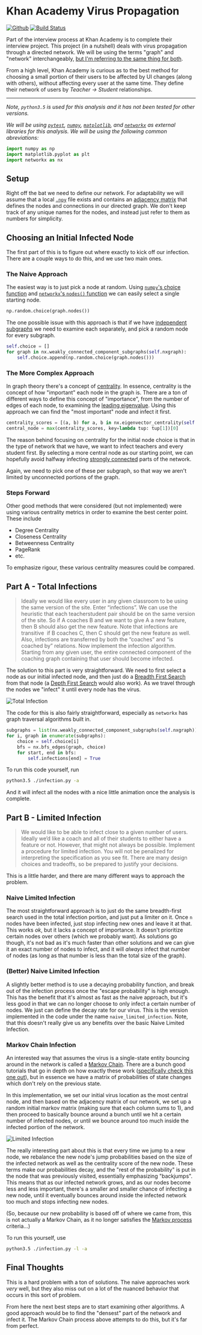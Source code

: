 # Khan Academy Virus Propagation

[![Github](https://cdn1.iconfinder.com/data/icons/Keyamoon-IcoMoon--limited/32/github-cat.png)](https://github.com/willzfarmer/khan-interview)
[![Build Status](https://travis-ci.org/willzfarmer/khan-interview.svg?branch=master)](https://travis-ci.org/willzfarmer/khan-interview)

Part of the interview process at Khan Academy is to complete their interview
project. This project (in a nutshell) deals with virus propagation through a
directed network. We will be using the terms "graph" and "network"
interchangeably, [but I'm referring to the same thing for
both](https://en.wikipedia.org/wiki/Graph_theory).

From a high level, Khan Academy is curious as to the best method for choosing a
small portion of their users to be affected by UI changes (along with others),
without affecting every user at the same time. They define their network of
users by *Teacher -> Student* relationships.

---

*Note, `python3.5` is used for this analysis and it has not been tested for
other versions.*

*We will be using [`pytest`](http://pytest.org/latest/),
[`numpy`](http://www.numpy.org/), [`matplotlib`](http://matplotlib.org/), and
[`networkx`](https://networkx.github.io/) as external libraries for this
analysis. We will be using the following common abreviations:*

```python
import numpy as np
import matplotlib.pyplot as plt
import networkx as nx
```

## Setup

Right off the bat we need to define our network. For adaptability we will assume
that a local
[`.npy`](http://docs.scipy.org/doc/numpy-1.10.1/reference/generated/numpy.load.html)
file exists and contains an [adjacency
matrix](https://en.wikipedia.org/wiki/Adjacency_matrix) that defines the nodes
and connections in our directed graph. We don't keep track of any unique names
for the nodes, and instead just refer to them as numbers for simplicity.

## Choosing an Initial Infected Node

The first part of this is to figure out where exactly to kick off our infection.
There are a couple ways to do this, and we use two main ones.

### The Naive Approach

The easiest way is to just pick a node at random. Using [`numpy`'s choice
function](http://docs.scipy.org/doc/numpy-1.10.0/reference/generated/numpy.random.choice.html)
and [`networkx`'s `nodes()`
function](https://networkx.github.io/documentation/latest/reference/generated/networkx.Graph.nodes.html)
we can easily select a single starting node.

```python
np.random.choice(graph.nodes())
```

The one possible issue with this approach is that if we have [independent
subgraphs](https://en.wikipedia.org/wiki/Connectivity_%28graph_theory%29) we
need to examine each separately, and pick a random node for every subgraph.

```python
self.choice = []
for graph in nx.weakly_connected_component_subgraphs(self.nxgraph):
    self.choice.append(np.random.choice(graph.nodes()))
```

### The More Complex Approach

In graph theory there's a concept of
[centrality](https://en.wikipedia.org/wiki/Centrality). In essence, centrality
is the concept of how "important" each node in the graph is. There are a ton of
different ways to define this concept of "importance", from the number of edges
of each node, to examining the [leading
eigenvalue](https://en.wikipedia.org/wiki/Centrality#Eigenvector_centrality).
Using this approach we can find the "most important" node and infect it first.

```python
centrality_scores = [(a, b) for a, b in nx.eigenvector_centrality(self.nxgraph).items()]
central_node = max(centrality_scores, key=lambda tup: tup[1])[0]
```

The reason behind focusing on centrality for the initial node choice is that in
the type of network that we have, we want to infect teachers and every student
first. By selecting a more central node as our starting point, we can hopefully
avoid halfway infecting [strongly
connected](https://en.wikipedia.org/wiki/Strongly_connected_component) parts of
the network.

Again, we need to pick one of these per subgraph, so that way we aren't limited
by unconnected portions of the graph.

### Steps Forward

Other good methods that were considered (but not implemented) were using various
centrality metrics in order to examine the best center point. These include

* Degree Centrality
* Closeness Centrality
* Betweenness Centrality
* PageRank
* etc.

To emphasize rigour, these various centrality measures could be compared.

## Part A - Total Infections

> Ideally we would like every user in any given classroom to be using the same
> version of the site.  Enter “infections”. We can use the heuristic that each
> teacher­student pair should be on the same version of the site. So if A
> coaches B and we want to give A a new feature, then B should also get the new
> feature. Note that infections are transitive ­ if B coaches C, then C should
> get the new feature as well.  Also, infections are transferred by both the
> “coaches” and “is coached by” relations.  Now implement the infection
> algorithm. Starting from any given user, the entire connected component of the
> coaching graph containing that user should become infected.

The solution to this part is very straightforward. We need to first select a
node as our initial infected node, and then just do a [Breadth First
Search](https://en.wikipedia.org/wiki/Breadth-first_search) from that node (a
[Depth First Search](https://en.wikipedia.org/wiki/Depth-first_search) would
also work). As we travel through the nodes we "infect" it until every node has
the virus.

![Total Infection](https://raw.githubusercontent.com/willzfarmer/khan-interview/master/animations/totalinfection.gif)

The code for this is also fairly straightforward, especially as `networkx` has
graph traversal algorithms built in.

```python
subgraphs = list(nx.weakly_connected_component_subgraphs(self.nxgraph))
for i, graph in enumerate(subgraphs):
    choice = self.choice[i]
    bfs = nx.bfs_edges(graph, choice)
    for start, end in bfs:
        self.infections[end] = True
```

To run this code yourself, run

```bash
python3.5 ./infection.py -a
```

And it will infect all the nodes with a nice little animation once the analysis
is complete.

## Part B - Limited Infection

> We would like to be able to infect close to a given number of users. Ideally
> we’d like a coach and all of their students to either have a feature or not.
> However, that might not always be possible. Implement a procedure for limited
> infection. You will not be penalized for interpreting the specification as you
> see fit. There are many design choices and tradeoffs, so be prepared to
> justify your decisions.

This is a little harder, and there are many different ways to approach the
problem.

### Naive Limited Infection

The most straightforward approach is to just do the same breadth-first search
used in the total infection portion, and just put a limiter on it. Once `n`
nodes have been infected, just stop infecting new ones and leave it at that.
This works *ok*, but it lacks a concept of importance. It doesn't prioritize
certain nodes over others (which we probably want). As solutions go though, it's
not bad as it's much faster than other solutions and we can give it an exact
number of nodes to infect, and it will *always* infect that number of nodes (as
long as that number is less than the total size of the graph).

### (Better) Naive Limited Infection

A slightly better method is to use a decaying probability function, and break
out of the infection process once the "escape probability" is high enough. This
has the benefit that it's almost as fast as the naive approach, but it's less
good in that we can no longer choose to only infect a certain number of nodes.
We just can define the decay rate for our virus. This is the version implemented
in the code under the name `naive_limited_infection`. Note, that this doesn't
really give us any benefits over the basic Naive Limited Infection.

### Markov Chain Infection

An interested way that assumes the virus is a single-state entity bouncing
around in the network is called a [Markov
Chain](https://en.wikipedia.org/wiki/Markov_chain). There are a bunch good
tutorials that go in depth on how exactly these work ([specifically check this
one out](http://setosa.io/ev/markov-chains/)), but in essence we have a matrix
of probabilities of state changes which don't rely on the previous state.

In this implementation, we set our initial virus location as the most central
node, and then based on the adjacency matrix of our network, we set up a random
initial markov matrix (making sure that each column sums to 1), and then proceed
to basically bounce around a bunch until we hit a certain number of infected
nodes, or until we bounce around too much inside the infected portion of the
network.

![Limited Infection](https://raw.githubusercontent.com/willzfarmer/khan-interview/master/animations/limitedinfections.gif)

The really interesting part about this is that every time we jump to a new node,
we rebalance the new node's jump probabilities based on the size of the infected
network as well as the centrality score of the new node. These terms make our
probabilities decay, and the "rest of the probability" is put in the node that
was previously visited, essentially emphasizing "backjumps". This means that as our
infected network grows, and as our nodes become less and less important, there's
a smaller and smaller chance of infecting a new node, until it eventually
bounces around inside the infected network too much and stops infecting new
nodes.

(So, because our new probability is based off of where we came from, this is not
actually a Markov Chain, as it no longer satisfies the [Markov
process](https://en.wikipedia.org/wiki/Markov_process) criteria...)

To run this yourself, use

```bash
python3.5 ./infection.py -l -a
```

## Final Thoughts

This is a hard problem with a ton of solutions. The naive approaches work *very*
well, but they also miss out on a lot of the nuanced behavior that occurs in
this sort of problem.

From here the next best steps are to start examining other algorithms. A good
approach would be to find the "densest" part of the network and infect it. The
Markov Chain process above attempts to do this, but it's far from perfect.
